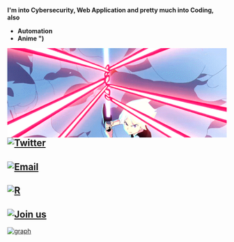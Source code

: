 **I'm into Cybersecurity, Web Application and pretty much into Coding, also**
- **Automation** 
- **Anime ")**

<img align="left" src="ls.gif" style="top:20%; right:20%">

## [![Twitter](https://img.shields.io/twitter/url?label=%2Fkrggraj87126&style=social&url=https%3A%2F%2Ftwitter.com%2Fkrggraj87126)](https://twitter.com/krggraj87126)

## [![Email](https://img.shields.io/twitter/url?color=wdw&label=s7887132%40gmail.com&logo=dwwd&logoColor=wdwdw&style=social&url=https%3A%2F%2Ftwitter.com%2Fmyselfsilver)](mailto:s7887132@gmail.com)

## [![R](https://img.shields.io/reddit/user-karma/combined/No_Procedure_2955?label=No_Procedure_2955&style=social)](https://www.reddit.com/user/No_Procedure_2955)

## [![Join us](https://img.shields.io/badge/Join-us-black)](127.0.0.1)




[![graph](https://activity-graph.herokuapp.com/graph?username=rajkr1834&theme=react-dark)](https://twitter.com/krggraj87126)





